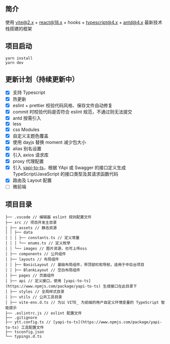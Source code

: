 ## 简介

使用 vite@2.x + react@18.x + hooks + typescript@4.x + antd@4.x 最新技术栈搭建的框架

## 项目启动

```
yarn install
yarn dev
```

## 更新计划（持续更新中）

- [x] 支持 Typescript
- [x] 热更新
- [x] eslint + prettier 校验代码风格、保存文件自动修复
- [x] commit 时校验代码是否符合 eslint 规范，不通过则无法提交
- [x] antd 按需引入
- [x] less
- [x] css Modules
- [x] 自定义主题色覆盖
- [x] 使用 dayjs 替换 moment 减少包大小
- [x] alias 别名设置
- [x] 引入 axios 请求库
- [x] proxy 代理配置
- [x] 引入 [yapi-to-ts](https://www.npmjs.com/package/yapi-to-ts)，根据 YApi 或 Swagger 的接口定义生成 TypeScript/JavaScript 的接口类型及其请求函数代码
- [x] 路由及 Layout 配置
- [ ] 微前端

## 项目目录

```
├── .vscode // 编辑器 eslint 规则配置文件
├── src // 项目开发主目录
│ ├── assets // 静态资源
│ │ ├── data
│ │ │ ├── constants.ts // 定义常量
│ │ │ └── enums.ts // 定义枚举
│ │ └── images // 图片资源，也可上传oss
│ ├── components // 公共组件
│ ├── layouts // 布局组件
│ │ ├── BasicLayout // 基础布局组件，带顶部栏和导航，适用于中后台项目
│ │ ├── BlankLayout // 空白布局组件
│ ├── pages // 页面组件
│ ├── api // 定义接口，使用 [yapi-to-ts](https://www.npmjs.com/package/yapi-to-ts) 生成接口在此目录下
│ ├── styles // 全局样式目录
│ ├── utils // 公共工具目录
│ ├── vite-env.d.ts // 为以 VITE_ 为前缀的用户自定义环境变量的 TypeScript 智能提示
├── .eslintrc.js // eslint 配置文件
├── .gitignore
├── ytt.config.ts // [yapi-to-ts](https://www.npmjs.com/package/yapi-to-ts) 工具配置文件
├── tsconfig.json
└── typings.d.ts

```
